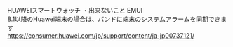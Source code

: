 HUAWEIスマートウォッチ ・出来ないこと EMUI  
8.1以降のHuawei端末の場合は、バンドに端末のシステムアラームを同期できます  
https://consumer.huawei.com/jp/support/content/ja-jp00737121/